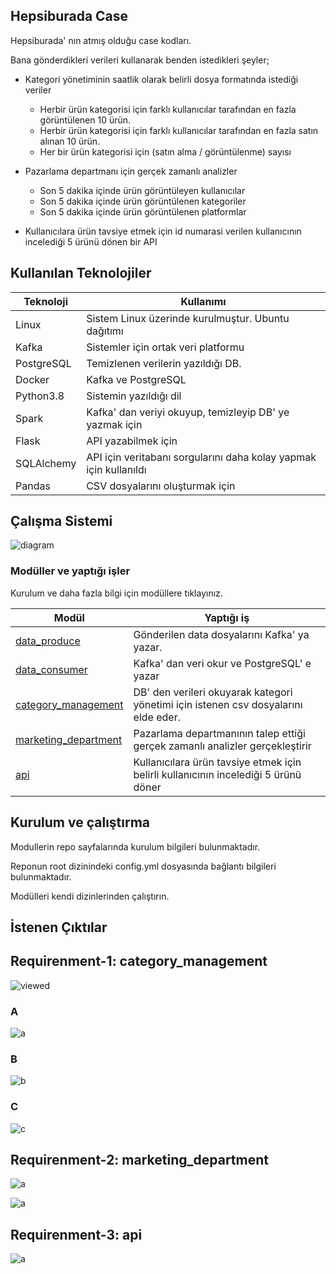 ## Hepsiburada Case

Hepsiburada' nın atmış olduğu case kodları.

Bana gönderdikleri verileri kullanarak benden istedikleri şeyler;

* Kategori yönetiminin saatlik olarak belirli dosya formatında istediği veriler
    * Herbir ürün kategorisi için farklı kullanıcılar tarafından en fazla görüntülenen 10 ürün.
    * Herbir ürün kategorisi için farklı kullanıcılar tarafından en fazla satın alınan 10 ürün.
    * Her bir ürün kategorisi için (satın alma / görüntülenme) sayısı

* Pazarlama departmanı için gerçek zamanlı analizler
    * Son 5 dakika içinde ürün görüntüleyen kullanıcılar
    * Son 5 dakika içinde ürün görüntülenen kategoriler
    * Son 5 dakika içinde ürün görüntülenen platformlar

* Kullanıcılara ürün tavsiye etmek için id numarasi verilen kullanıcının incelediği 5 ürünü dönen bir API

## Kullanılan Teknolojiler

Teknoloji   | Kullanımı
---------   | ---------
Linux       | Sistem Linux üzerinde kurulmuştur. Ubuntu dağıtımı
Kafka       | Sistemler için ortak veri platformu
PostgreSQL  | Temizlenen verilerin yazıldığı DB.
Docker      | Kafka ve PostgreSQL
Python3.8   | Sistemin yazıldığı dil
Spark       | Kafka' dan veriyi okuyup, temizleyip DB' ye yazmak için
Flask       | API yazabilmek için
SQLAlchemy  | API için veritabanı sorgularını daha kolay yapmak için kullanıldı
Pandas      | CSV dosyalarını oluşturmak için


## Çalışma Sistemi

![diagram](img/diagram.png)


### Modüller ve yaptığı işler

Kurulum ve daha fazla bilgi için modüllere tıklayınız.

Modül | Yaptığı iş
----- | ----------
[data_produce](code/data_produce)                   | Gönderilen data dosyalarını Kafka' ya yazar.
[data_consumer](code/data_consumer)                 | Kafka' dan veri okur ve PostgreSQL' e yazar
[category_management](code/category_management)     | DB' den verileri okuyarak kategori yönetimi için istenen csv dosyalarını elde eder.
[marketing_department](code/marketing_department)   | Pazarlama departmanının talep ettiği gerçek zamanlı analizler gerçekleştirir
[api](code/api)                                     | Kullanıcılara ürün tavsiye etmek için belirli kullanıcının incelediği 5 ürünü döner


## Kurulum ve çalıştırma

Modullerin repo sayfalarında kurulum bilgileri bulunmaktadır.

Reponun root dizinindeki config.yml dosyasında bağlantı bilgileri bulunmaktadır.

Modülleri kendi dizinlerinden çalıştırın.

## İstenen Çıktılar

## Requirenment-1: category_management

![viewed](img/category_managament_1.png)

### A

![a](img/category_managament_2.png)

### B

![b](img/category_managament_3.png)

### C

![c](img/category_managament_4.png)

## Requirenment-2: marketing_department

![a](img/marketing_department_1.png)

![a](img/marketing_department_2.png)

## Requirenment-3: api

![a](img/api_1.png)